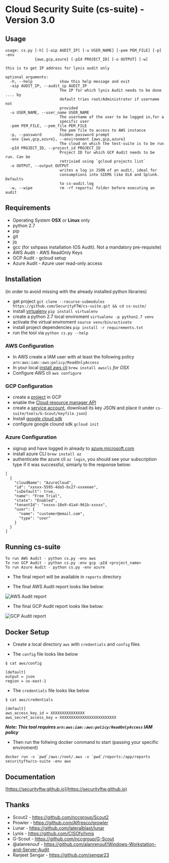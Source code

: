 # Cloud Security Suite (cs-suite) - Version 3.0

## Usage
```
usage: cs.py [-h] [-aip AUDIT_IP] [-u USER_NAME] [-pem PEM_FILE] [-p] -env
             {aws,gcp,azure} [-pId PROJECT_ID] [-o OUTPUT] [-w]

this is to get IP address for lynis audit only

optional arguments:
  -h, --help            show this help message and exit
  -aip AUDIT_IP, --audit_ip AUDIT_IP
                        The IP for which lynis Audit needs to be done .... by
                        default tries root/Administrator if username not
                        provided
  -u USER_NAME, --user_name USER_NAME
                        The username of the user to be logged in,for a
                        specific user
  -pem PEM_FILE, --pem_file PEM_FILE
                        The pem file to access to AWS instance
  -p, --password        hidden password prompt
  -env {aws,gcp,azure}, --environment {aws,gcp,azure}
                        The cloud on which the test-suite is to be run
  -pId PROJECT_ID, --project_id PROJECT_ID
                        Project ID for which GCP Audit needs to be run. Can be
                        retrivied using `gcloud projects list`
  -o OUTPUT, --output OUTPUT
                        writes a log in JSON of an audit, ideal for
                        consumptions into SIEMS like ELK and Splunk. Defaults
                        to cs-audit.log
  -w, --wipe            rm -rf reports/ folder before executing an audit
```
## Requirements
* Operating System **OSX** or **Linux** only
* python 2.7
* pip
* git
* jq
* gcc (for sshpass installation (OS Audit). Not a mandatory pre-requisite)
* AWS Audit - AWS ReadOnly Keys
* GCP Audit - gcloud setup
* Azure Audit - Azure user read-only access

## Installation
(in order to avoid missing with the already installed python libraries)

 - get project `git clone --recurse-submodules https://github.com/SecurityFTW/cs-suite.git &&
cd cs-suite/`   
 - install [virtualenv](https://virtualenv.pypa.io/en/latest/) `pip install virtualenv`
 - create a python 2.7 local enviroment `virtualenv -p python2.7 venv`  
 - activate the virtual enviroment `source venv/bin/activate` 
 - install project dependencies `pip install -r requirements.txt`
 - run the tool via `python cs.py --help`

### AWS Configuration
- In AWS create a IAM user with at least the following policy `arn:aws:iam::aws:policy/ReadOnlyAccess` 
- In your local [install aws cli](https://docs.aws.amazon.com/cli/latest/userguide/cli-chap-install.html) `brew install awscli` _for OSX_  
- Configure AWS cli `aws configure`

### GCP Configuration
- create a [project](https://cloud.google.com/resource-manager/docs/creating-managing-projects) in GCP
- enable the [Cloud resource manager API](https://console.cloud.google.com/apis/api/cloudresourcemanager.googleapis.com/overview)
- create a [service account](https://cloud.google.com/iam/docs/creating-managing-service-account-keys#creating_service_account_keys), download its key JSON and place it under `cs-suite/tools/G-Scout/keyfile.json`)
- Install [google cloud sdk](https://cloud.google.com/sdk/install#installation_options)
- configure google clound sdk `gcloud init`  

### Azure Configuration

- signup and have logged in already to [azure.microsoft.com](https://azure.microsoft.com)
- install azure CLI `brew install az`
- authenticate the azure cli `az login`, you should see your subscription type if it was successful, simiarly to the response below:


```
[
  {
    "cloudName": "AzureCloud",
    "id": "xxxxx-5595-4da5-bc27-xxxeeee",
    "isDefault": true,
    "name": "Free Trial",
    "state": "Enabled",
    "tenantId": "xxxxx-18e9-41a4-961b-xxxxx",
    "user": {
      "name": "customer@email.com",
      "type": "user"
    }
  }
]
```

## Running cs-suite

```
To run AWS Audit - python cs.py -env aws
To run GCP Audit - python cs.py -env gcp -pId <project_name>
To run Azure Audit - python cs.py -env azure
```

- The final report will be available in `reports` directory

- The final AWS Audit report looks like below:

![AWS Audit report](AWS_Audit_Report.png)

- The final GCP Audit report looks like below:

![GCP Audit report](GCP_Audit_Report.png)


## Docker Setup

- Create a local directory `aws` with `credentials` and `config` files

- The `config` file looks like below

```
$ cat aws/config

[default]
output = json
region = us-east-1
```
- The `credentials` file looks like below

```
$ cat aws/credentials

[default]
aws_access_key_id = XXXXXXXXXXXXXXX
aws_secret_access_key = XXXXXXXXXXXXXXXXXXXXXXXXX
```

***Note: This tool requires `arn:aws:iam::aws:policy/ReadOnlyAccess` IAM policy***

- Then run the follwing docker command to start (passing your specific enviroment)

```
docker run -v `pwd`/aws:/root/.aws -v `pwd`/reports:/app/reports securityftw/cs-suite -env aws
```

## Documentation
[https://securityftw.github.io](https://securityftw.github.io)

## Thanks
* Scout2 - https://github.com/nccgroup/Scout2
* Prowler - https://github.com/Alfresco/prowler
* Lunar - https://github.com/lateralblast/lunar
* Lynis - https://github.com/CISOfy/lynis
* G-Scout - https://github.com/nccgroup/G-Scout
* @alanrenouf - https://github.com/alanrenouf/Windows-Workstation-and-Server-Audit
* Ranjeet Sengar - https://github.com/sengar23
